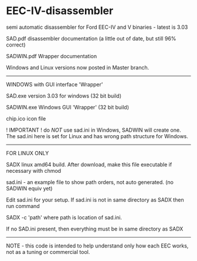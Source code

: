 # EEC-IV-disassembler
semi automatic disassembler for Ford EEC-IV and V binaries - latest is 3.03

SAD.pdf    disassembler documentation  (a little out of date, but still 96% correct)

SADWIN.pdf  Wrapper documentation

Windows and Linux versions now posted in Master branch.

-------------------------------------------------

WINDOWS with GUI interface 'Wrapper'

SAD.exe     version 3.03 for windows   (32 bit build)

SADWIN.exe  Windows GUI 'Wrapper'   (32 bit build)

chip.ico   icon file

! IMPORTANT !  do *NOT* use sad.ini in Windows, SADWIN will create one.  The sad.ini here is set for Linux and has wrong path structure for Windows.

---------------------------------------

FOR LINUX ONLY 

SADX   linux amd64 build.    After download, make this file executable if necessary with chmod

sad.ini    - an example file to show path orders, not auto generated. (no SADWIN equiv yet)

Edit sad.ini for your setup. If sad.ini is not in same directory as SADX  then run command

SADX -c 'path'   where path is location of sad.ini.

If no SAD.ini present, then everything must be in same directory as SADX

----------------------------------

NOTE - this code is intended to help understand only how each EEC works, not as a tuning or commercial tool. 
